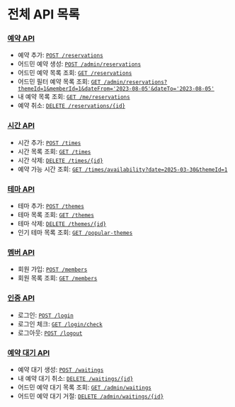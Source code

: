 # 전체 API 목록

### [예약 API](reservation.md)

- 예약 추가: [`POST /reservations`](reservation.md#예약-추가-api)
- 어드민 예약 생성: [`POST /admin/reservations`](reservation.md#어드민-예약-생성-api)
- 어드민 예약 목록 조회: [`GET /reservations`](reservation.md#어드민-예약-목록-조회-api)
- 어드민 필터 예약 목록 조회: [
  `GET /admin/reservations?themeId=1&memberId=1&dateFrom='2023-08-05'&dateTo='2023-08-05'`](reservation.md#어드민-필터-예약-목록-조회-api)
- 내 예약 목록 조회: [`GET /me/reservations`](reservation.md#내-예약-목록-조회-api)
- 예약 취소: [`DELETE /reservations/{id}`](reservation.md#예약-취소-api)

### [시간 API](time.md)

- 시간 추가: [`POST /times`](time.md#시간-추가-api)
- 시간 목록 조회: [`GET /times`](time.md#시간-목록-조회-api)
- 시간 삭제: [`DELETE /times/{id}`](time.md#시간-삭제-api)
- 예약 가능 시간 조회: [`GET /times/availability?date=2025-03-30&themeId=1`](time.md#예약-가능-시간-조회-api)

### [테마 API](theme.md)

- 테마 추가: [`POST /themes`](theme.md#테마-추가-api)
- 테마 목록 조회: [`GET /themes`](theme.md#테마-목록-조회-api)
- 테마 삭제: [`DELETE /themes/{id}`](theme.md#테마-삭제-api)
- 인기 테마 목록 조회: [`GET /popular-themes`](theme.md#인기-테마-목록-조회-api)

### [멤버 API](member.md)

- 회원 가입: [`POST /members`](member.md#회원-가입-api)
- 회원 목록 조회: [`GET /members`](member.md#회원-목록-조회-api)

### [인증 API](auth.md)

- 로그인: [`POST /login`](auth.md#로그인-api)
- 로그인 체크: [`GET /login/check`](auth.md#인증-정보-조회-api)
- 로그아웃: [`POST /logout`](auth.md#로그아웃-api)

### [예약 대기 API](waiting.md)

- 예약 대기 생성: [`POST /waitings`](waiting.md#예약-대기-생성-api)
- 내 예약 대기 취소: [`DELETE /waitings/{id}`](waiting.md#내-예약-대기-취소-api)
- 어드민 예약 대기 목록 조회: [`GET /admin/waitings`](waiting.md#어드민-예약-대기-목록-조회-api)
- 어드민 예약 대기 거절: [`DELETE /admin/waitings/{id}`](waiting.md#어드민-예약-대기-거절-api)
